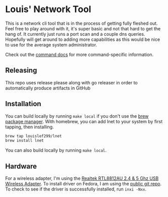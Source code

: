 # Louis' Network Tool

This is a network cli tool that is in the process of getting fully fleshed out.
Feel free to play around with it, it's super basic and not that hard to get the
hang of. It currently just runs a port scan and a couple dns queries. Hopefully
will get around to adding more capabilities as this would be nice to use for the
average system administrator.

Check out the [command docs](docs/cmds) for more command-specific information.

## Releasing

This repo uses release please along with go releaser in order to automatically
produce artifacts in GitHub

## Installation

You can build locally by running `make local` if you don't use the [brew package
manager][]. With homebrew, you can add lnet to your system by first tapping, then
installing.

```bash
brew tap louislef299/lnet
brew install lnet
```

You can also build locally by running `make local`.

## Hardware

For a wireless adapter, I'm using the [Realtek RTL8812AU 2.4 & 5 Ghz USB Wireless Adapter][]. To install driver on Fedora, I am using the [public git repo][]. To check to see if the driver is successfully installed, run `inxi -Nxx`.

[brew package manager]: https://brew.sh/
[public git repo]: https://github.com/cilynx/rtl88x2bu
[Realtek RTL8812AU 2.4 & 5 Ghz USB Wireless Adapter]: https://zsecurity.org/product/realtek-rtl8812au-2-4-5-ghz-usb-wireless-adapter/
